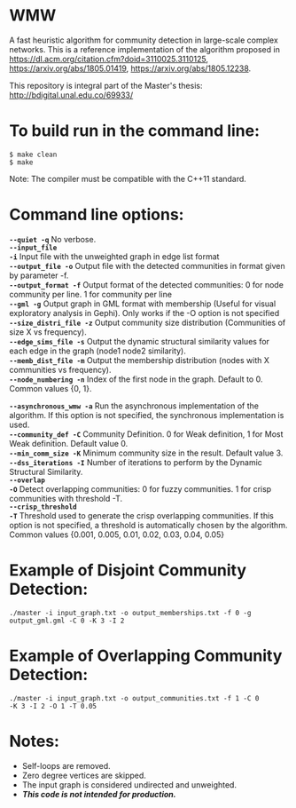 # WMW

A fast heuristic algorithm for community detection in large-scale complex networks. This is a reference implementation of the algorithm proposed in https://dl.acm.org/citation.cfm?doid=3110025.3110125, https://arxiv.org/abs/1805.01419, https://arxiv.org/abs/1805.12238.

This repository is integral part of the Master's thesis: http://bdigital.unal.edu.co/69933/

# To build run in the command line:

<code>$ make clean</code><br>
<code>$ make</code>

Note: The compiler must be compatible with the C++11 standard.

# Command line options:

<code><b>--quiet -q</b></code> No verbose. <br>
<code><b>--input_file -i</b></code> Input file with the unweighted graph in edge list format<br>
<code><b>--output_file -o</b></code> Output file with the detected communities in format given by parameter -f.<br>
<code><b>--output_format -f</b></code> Output format of the detected communities: 0 for node community per line. 1 for community per line<br>
<code><b>--gml -g</b></code> Output graph in GML format with membership (Useful for visual exploratory analysis in Gephi). Only works if the -O option is not specified<br>
<code><b>--size_distri_file -z</b></code> Output community size distribution (Communities of size X vs frequency).<br>
<code><b>--edge_sims_file -s</b></code> Output the dynamic structural similarity values for each edge in the graph (node1 node2 similarity).<br>
<code><b>--memb_dist_file -m</b></code> Output the membership distribution (nodes with X communities vs frequency).<br>
<code><b>--node_numbering -n</b></code> Index of the first node in the graph. Default to 0. Common values {0, 1}.<br>
<code><b>  --asynchronous_wmw -a</b></code> Run the asynchronous implementation of the algorithm. If this option is not specified, the synchronous implementation is used.<br>
<code><b>--community_def -C</b></code> Community Definition. 0 for Weak definition, 1 for Most Weak definition. Default value 0.<br>
<code><b>--min_comm_size -K</b></code> Minimum community size in the result. Default value 3.<br>
<code><b>--dss_iterations -I</b></code> Number of iterations to perform by the Dynamic Structural Similarity.<br>
<code><b>--overlap -O</b></code> Detect overlapping communities: 0 for fuzzy communities. 1 for crisp communities with threshold -T.<br>
<code><b>--crisp_threshold -T</b></code> Threshold used to generate the crisp overlapping communities. If this option is not specified, a threshold is automatically chosen by the algorithm. Common values {0.001, 0.005, 0.01, 0.02, 0.03, 0.04, 0.05}<br>

# Example of Disjoint Community Detection:

<code>./master -i input_graph.txt -o output_memberships.txt -f 0 -g output_gml.gml -C 0 -K 3 -I 2</code>


# Example of Overlapping Community Detection:

<code>./master -i input_graph.txt -o output_communities.txt -f 1 -C 0 -K 3 -I 2 -O 1 -T 0.05</code>

# Notes:

- Self-loops are removed.<br>
- Zero degree vertices are skipped.<br>
- The input graph is considered undirected and unweighted.<br>
- <i><b>This code is not intended for production.</b></i>
